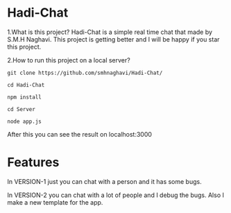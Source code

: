 # Hadi-Chat

1.What is this project?
  Hadi-Chat is a simple real time chat that made by S.M.H Naghavi. This project is getting better and I will be happy if you star this project.
  
2.How to run this project on a local server?
  ```
  git clone https://github.com/smhnaghavi/Hadi-Chat/
  ```
  ```
  cd Hadi-Chat
  ```
  ```
  npm install
  ```
  ```
  cd Server
  ```
  ```
  node app.js
  ```
  
  After this you can see the result on localhost:3000

# Features

In VERSION-1 just you can chat with a person and it has some bugs.

In VERSION-2 you can chat with a lot of people and I debug the bugs. Also I make a new template for the app.

